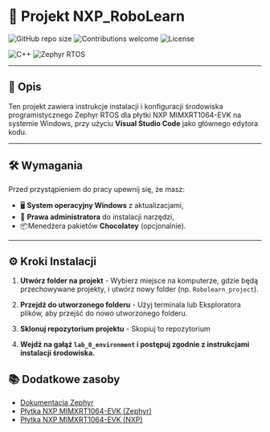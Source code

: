 # 🚀 Projekt NXP_RoboLearn

![GitHub repo size](https://img.shields.io/github/repo-size/Wocck/NXP_RoboLearn) ![Contributions welcome](https://img.shields.io/badge/contributions-welcome-brightgreen) ![License](https://img.shields.io/badge/license-MIT-blue)

![C++](https://img.shields.io/badge/C%2B%2B-17%2B-blue?logo=c%2B%2B&logoColor=white)
![Zephyr RTOS](https://img.shields.io/badge/Zephyr-RTOS-blue?logo=zephyrproject&logoColor=white)

---
## 📝 Opis

Ten projekt zawiera instrukcje instalacji i konfiguracji środowiska programistycznego Zephyr RTOS dla płytki NXP MIMXRT1064-EVK na systemie Windows, przy użyciu **Visual Studio Code** jako głównego edytora kodu. 

---

## 🛠️ Wymagania

Przed przystąpieniem do pracy upewnij się, że masz:
- 🖥️ **System operacyjny Windows** z aktualizacjami,
- 🔑 **Prawa administratora** do instalacji narzędzi,
- 📦Menedżera pakietów **Chocolatey** (opcjonalnie).

---

## ⚙️ Kroki Instalacji

1. **Utwórz folder na projekt** - Wybierz miejsce na komputerze, gdzie będą przechowywane projekty, i utwórz nowy folder (np. `Robolearn_project`).

2. **Przejdź do utworzonego folderu** - Użyj terminala lub Eksploratora plików, aby przejść do nowo utworzonego folderu.

3. **Sklonuj repozytorium projektu** - Skopiuj to repozytorium

4. **Wejdź na gałąź `lab_0_environment` i postępuj zgodnie z instrukcjami instalacji środowiska.**

## 📚 Dodatkowe zasoby

- [Dokumentacja Zephyr](https://docs.zephyrproject.org/latest/index.html)
- [Płytka NXP MIMXRT1064-EVK (Zephyr)](https://docs.zephyrproject.org/latest/boards/nxp/mimxrt1064_evk/doc/index.html)
- [Płytka NXP MIMXRT1064-EVK (NXP)](https://www.nxp.com/design/design-center/development-boards-and-designs/MIMXRT1064-EVK)
